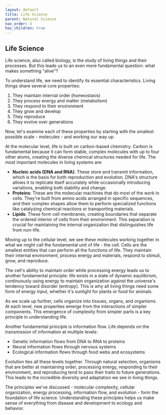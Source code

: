 ```yaml
---
layout: default
title: Life Science
parent: Natural Science
nav_order: 3
has_children: true
---
```


## Life Science

Life science, also called biology, is the study of living things and their processes. But this leads us to an even more fundamental question: what makes something "alive"?

To understand life, we need to identify its essential characteristics. Living things share several core properties:
1. They maintain internal order (homeostasis)
2. They process energy and matter (metabolism)
3. They respond to their environment
4. They grow and develop
5. They reproduce
6. They evolve over generations

Now, let's examine each of these properties by starting with the smallest possible scale - molecules - and working our way up.

At the molecular level, life is built on carbon-based chemistry. Carbon is fundamental because it can form stable, complex molecules with up to four other atoms, creating the diverse chemical structures needed for life. The most important molecules in living systems are:
- **Nucleic acids (DNA and RNA)**: These store and transmit information, which is the basis for both reproduction and evolution. DNA's structure allows it to replicate itself accurately while occasionally introducing variations, enabling both stability and change.
- **Proteins**: These are the molecular machines that do most of the work in cells. They're built from amino acids arranged in specific sequences, and their complex shapes allow them to perform specialized functions like catalyzing chemical reactions or transporting materials.
- **Lipids**: These form cell membranes, creating boundaries that separate the ordered interior of cells from their environment. This separation is crucial for maintaining the internal organization that distinguishes life from non-life.

Moving up to the cellular level, we see these molecules working together in what we might call the fundamental unit of life - the cell. Cells are the smallest entities that can perform all the functions of life. They maintain their internal environment, process energy and materials, respond to stimuli, grow, and reproduce.

The cell's ability to maintain order while processing energy leads us to another fundamental principle: life exists in a state of dynamic equilibrium, continuously using energy to maintain organization against the universe's tendency toward disorder (entropy). This is why all living things need some form of energy input, whether it's sunlight for plants or food for animals.

As we scale up further, cells organize into tissues, organs, and organisms. At each level, new properties emerge from the interactions of simpler components. This emergence of complexity from simpler parts is a key principle in understanding life.

Another fundamental principle is information flow. Life depends on the transmission of information at multiple levels:
- Genetic information flows from DNA to RNA to proteins
- Neural information flows through nervous systems
- Ecological information flows through food webs and ecosystems

Evolution ties all these levels together. Through natural selection, organisms that are better at maintaining order, processing energy, responding to their environment, and reproducing tend to pass their traits to future generations. This leads to the incredible diversity and adaptation we see in living things.

The principles we've discussed - molecular complexity, cellular organization, energy processing, information flow, and evolution - form the foundation of life science. Understanding these principles helps us make sense of everything from disease and development to ecology and behavior.
